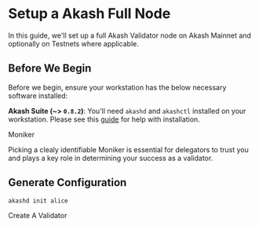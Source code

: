 # Setup a Akash Full Node


In this guide, we'll set up a full Akash Validator node on Akash Mainnet and optionally on Testnets where applicable.

## Before We Begin

Before we begin, ensure your workstation has the below necessary software installed:

**Akash Suite (~> `0.8.2`)**: You'll need `akashd` and `akashctl` installed on your workstation. Please see this [guide](guides/install.md) for help with installation.

Moniker

Picking a clealy identifiable Moniker is essential for delegators to trust you and plays a key role in determining your success as a validator.


## Generate Configuration

`akashd init alice`

Create A Validator